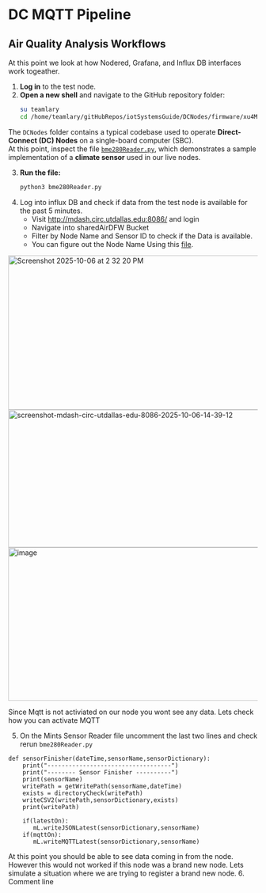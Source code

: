 # DC MQTT Pipeline


## Air Quality Analysis Workflows
At this point we look at how Nodered, Grafana, and Influx DB interfaces work togeather. 

1. **Log in** to the test node.  
2. **Open a new shell** and navigate to the GitHub repository folder:
   ```bash
   su teamlary
   cd /home/teamlary/gitHubRepos/iotSystemsGuide/DCNodes/firmware/xu4Mqtt/
   ```

The `DCNodes` folder contains a typical codebase used to operate **Direct-Connect (DC) Nodes** on a single-board computer (SBC).  
At this point, inspect the file [`bme280Reader.py`](https://github.com/mi3nts/iotSystemsGuide/blob/main/DCNodes/firmware/xu4Mqtt/bme280Reader.py), which demonstrates a sample implementation of a **climate sensor** used in our live nodes.

3. **Run the file:**
   ```bash
   python3 bme280Reader.py
   ```
4. Log into influx DB and check if data from the test node is available for the past 5 minutes.
   - Visit http://mdash.circ.utdallas.edu:8086/ and login
   - Navigate into sharedAirDFW Bucket
   - Filter by Node Name and Sensor ID to check if the Data is available.
   - You can figure out the Node Name Using this [file](https://github.com/mi3nts/AirQualityAnalysisWorkflows/blob/main/influxdb/nodered-docker/id_lookup.csv).
<img width="574" height="312" alt="Screenshot 2025-10-06 at 2 32 20 PM" src="https://github.com/user-attachments/assets/52e26555-5284-46bf-b153-a0914a6beb9e" /> 
<img width="571" height="278" alt="screenshot-mdash-circ-utdallas-edu-8086-2025-10-06-14-39-12" src="https://github.com/user-attachments/assets/56dcbe13-a586-4c3d-b169-54d126b9520a" /> 
<img width="574" height="310" alt="image" src="https://github.com/user-attachments/assets/6d897a1a-62cd-456f-89d8-527a959d35e6" />

Since Mqtt is not activiated on our node you wont see any data. Lets check how you can activate MQTT

5. On the Mints Sensor Reader file uncomment the last two lines and check rerun `bme280Reader.py`
```
def sensorFinisher(dateTime,sensorName,sensorDictionary):
    print("-----------------------------------")
    print("-------- Sensor Finisher ----------")
    print(sensorName)
    writePath = getWritePath(sensorName,dateTime)
    exists = directoryCheck(writePath)
    writeCSV2(writePath,sensorDictionary,exists)
    print(writePath)

    if(latestOn):
       mL.writeJSONLatest(sensorDictionary,sensorName)
    if(mqttOn):
       mL.writeMQTTLatest(sensorDictionary,sensorName)   
```
At this point you should be able to see data coming in from the node.  However this would not worked if this node  was a brand new node. Lets simulate a situation where we are trying to register a brand new node. 
6. Comment line  







